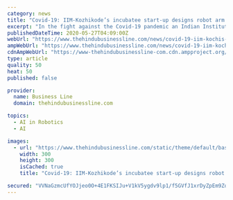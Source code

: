 ```yaml
---
category: news
title: "Covid-19: IIM-Kozhikode’s incubatee start-up designs robot arm for swab sample collection"
excerpt: "In the fight against the Covid-19 pandemic an Indian Institute of Management Kozhikode (IIM-K) based incubatee start-up has come up with an indigenous robotic intervention. The start-up ispAgro has de"
publishedDateTime: 2020-05-27T04:09:00Z
webUrl: "https://www.thehindubusinessline.com/news/covid-19-iim-kochis-incubatee-start-up-designs-robot-arm-for-swab-sample-collection/article31680035.ece"
ampWebUrl: "https://www.thehindubusinessline.com/news/covid-19-iim-kochis-incubatee-start-up-designs-robot-arm-for-swab-sample-collection/article31680035.ece/amp/"
cdnAmpWebUrl: "https://www-thehindubusinessline-com.cdn.ampproject.org/c/s/www.thehindubusinessline.com/news/covid-19-iim-kochis-incubatee-start-up-designs-robot-arm-for-swab-sample-collection/article31680035.ece/amp/"
type: article
quality: 50
heat: 50
published: false

provider:
  name: Business Line
  domain: thehindubusinessline.com

topics:
  - AI in Robotics
  - AI

images:
  - url: "https://www.thehindubusinessline.com/static/theme/default/base/img/og-image.jpg"
    width: 300
    height: 300
    isCached: true
    title: "Covid-19: IIM-Kozhikode’s incubatee start-up designs robot arm for swab sample collection"

secured: "VVNaGzmcUfYOJjeo0O+4E1FKSIJu+V1kV5ygdv9lp1/f5GVfJ1xrDyZpEm9ZoLm2YvP1BmM3BpqIjB89mTnHP5wBsSKQevxhTcXhhezqvNB17GPKSH9EKzJATeflqvZKFv6xj+9dzUfvuODbaTSABmyXHlg2G/a4Llzd+vrEymKAaHyM+TMW+eZ4RlP1fxYYX2p6tuGxdlLtWPLiPWWc9WOlA8gF0SEn/gQxe9xwNUO9ziynrFHFlPO3vmLnyfVqusfeqpn+WVQwTYqlDynAxoBju7Omv6QqvAsxwddE7fOnMZyMC5Um8+sZY/IWNvO3;TGeuNehWGoz5NBCioFuUQQ=="
---
```



